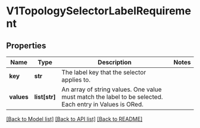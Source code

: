 # V1TopologySelectorLabelRequirement

## Properties
Name | Type | Description | Notes
------------ | ------------- | ------------- | -------------
**key** | **str** | The label key that the selector applies to. | 
**values** | **list[str]** | An array of string values. One value must match the label to be selected. Each entry in Values is ORed. | 

[[Back to Model list]](../README.md#documentation-for-models) [[Back to API list]](../README.md#documentation-for-api-endpoints) [[Back to README]](../README.md)


